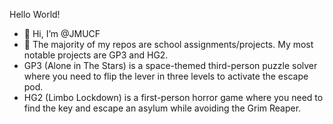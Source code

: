 Hello World!

- 👋 Hi, I’m @JMUCF
- 👀 The majority of my repos are school assignments/projects. My most notable projects are GP3 and HG2.
- GP3 (Alone in The Stars) is a space-themed third-person puzzle solver where you need to flip the lever in three levels to activate the escape pod.
- HG2 (Limbo Lockdown) is a first-person horror game where you need to find the key and escape an asylum while avoiding the Grim Reaper.

<!---
JMUCF/JMUCF is a ✨ special ✨ repository because its `README.md` (this file) appears on your GitHub profile.
You can click the Preview link to take a look at your changes.
--->
